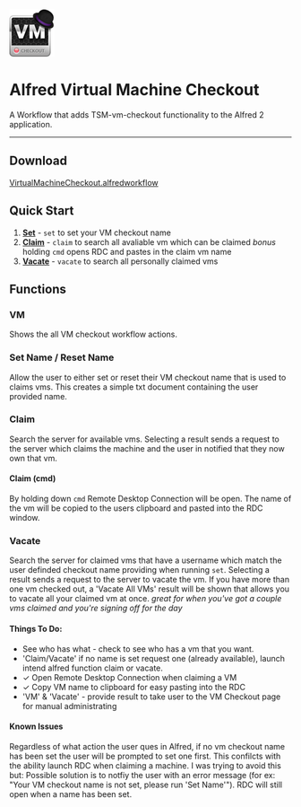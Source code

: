 ![VM Checkout Icon](resources/img/icon.png "VM Checkout")
# Alfred Virtual Machine Checkout

A Workflow that adds TSM-vm-checkout functionality to the Alfred 2 application.
_______________________________________________________________________________

## Download

[VirtualMachineCheckout.alfredworkflow](resources/exports/VirtualMachineCheckout.alfredworkflow)

## Quick Start
1. [__Set__](#set-name--reset-name) - `set` to set your VM checkout name
2. [__Claim__](#claim) - `claim` to search all avaliable vm which can be claimed *bonus* holding `cmd` opens RDC and pastes in the claim vm name
3. [__Vacate__](#vacate) - `vacate` to search all personally claimed vms

## Functions

### VM
Shows the all VM checkout workflow actions. 
### Set Name / Reset Name
Allow the user to either set or reset their VM checkout name that is used to claims vms. This creates a simple txt document containing the user provided name.
### Claim 
Search the server for available vms.  Selecting a result sends a request to the server which claims the machine and the user in notified that they now own that vm. 
#### Claim (cmd)
By holding down `cmd` Remote Desktop Connection will be open.  The name of the vm will be copied to the users clipboard and pasted into the RDC window.
### Vacate 
Search the server for claimed vms that have a username which match the user definded checkout name providing when running `set`.  Selecting a result sends a request to the server to vacate the vm.
If you have more than one vm checked out, a 'Vacate All VMs' result will be shown that allows you to vacate all your claimed vm at once. *great for when you've got a couple vms claimed and you're signing off for the day*

#### Things To Do:
- See who has what - check to see who has a vm that you want.
- 'Claim/Vacate' if no name is set request one (already available), launch intend alfred function claim or vacate.
- &#x2713; Open Remote Desktop Connection when claiming a VM
- &#x2713; Copy VM name to clipboard for easy pasting into the RDC
- 'VM' & 'Vacate' - provide result to take user to the VM Checkout page for manual administrating 

#### Known Issues
Regardless of what action the user ques in Alfred, if no vm checkout name has been set the user will be prompted to set one first. This confilcts with the ability launch RDC when claiming a machine.  I was trying to avoid this but: Possible solution is to notfiy the user with an error message (for ex: "Your VM checkout name is not set, please run 'Set Name'").  RDC will still open when a name has been set.  
